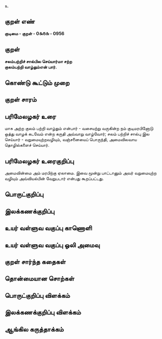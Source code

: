 உ

## குறள் எண் 

**குடிமை - குறள் - 0௯௫௬ - 0956**

## குறள் 

**சலம்பற்றிச் சால்பில செய்யார்மா சற்ற  
குலம்பற்றி வாழ்தும்என் பார்.** 

## கொண்டு கூட்டும் முறை


## குறள் சாரம் 


## பரிமேலழகர் உரை

மாசு அற்ற குலம் பற்றி வாழ்தும் என்பார் - வசையற்று வருகின்ற நம் குடிமரபினோடு ஒத்து வாழக் கடவேம் என்ற கருதி அவ்வாறு வாழ்வோர்; சலம் பற்றிச் சால்பு இல செய்யார் - வறுமையுற்றவழியும், வஞ்சனையைப் பொருந்தி, அமைவிலவாய தொழில்களைச் செய்யார்.

## பரிமேலழகர் உரைகுறிப்பு   

அமைவின்மை அம் மரபிற்கு ஏலாமை. இவை மூன்று பாட்டானும் அவர் வறுமையுற்ற வழியும் அவ்வியல்பின் வேறுபடார் என்பது கூறப்பட்டது.

## பொருட்குறிப்பு 


## இலக்கணக்குறிப்பு  


## உயர் வள்ளுவ வகுப்பு காணொளி


## உயர் வள்ளுவ வகுப்பு ஒலி அமைவு 

 
## குறள் சார்ந்த கதைகள் 


## தொன்மையான சொற்கள்


## பொருட்குறிப்பு விளக்கம்


## இலக்கணக்குறிப்பு விளக்கம்


## ஆங்கில கருத்தாக்கம் 


